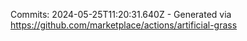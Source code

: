 Commits: 2024-05-25T11:20:31.640Z - Generated via https://github.com/marketplace/actions/artificial-grass
<br>
